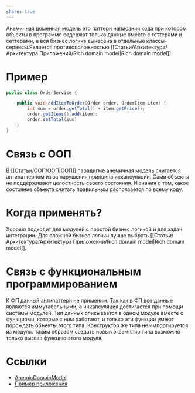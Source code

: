 ```yaml
---
share: true
---
```


Анемичная доменная модель это паттерн написания кода при котором объекты в программе содержат только данные вместе с геттерами и сеттерами, а вся бизнес логика вынесена в отдельные классы-сервисы.Является противоположностью [[Статьи/Архитектура/Архитектура Приложений/Rich domain model|Rich domain model]]

# Пример

```java
public class OrderService {

    public void addItemToOrder(Order order, OrderItem item) {
        int sum = order.getTotal() + item.getPrice();
        order.getItems().add(item);
        order.setTotal(sum)
    }
}
```

# Связь с ООП

В [[Статьи/ООП/ООП|ООП]] парадигме анемичная модель считается антипаттерном из за нарушения принципа инкапсуляции. Сами объекты не поддерживают целостность своего состояния. И знания о том, какое состояние объекта считать правильным расползается по всему коду.

# Когда применять?

Хорошо подходит для модулей с простой бизнес логикой и для задач интеграции. Для сложной бизнес логики лучше выбрать [[Статьи/Архитектура/Архитектура Приложений/Rich domain model|Rich domain model]]. 

# Связь с функциональным программированием

К ФП данный антипаттерн не применим. Так как в ФП все данные являются иммутабельными, а инкапсуляция достигается при помощи системы модулей. Тип данных описывается в одном модуле вместе с функциями, которые с ним работают, и только эти функции умеют порождать объекты этого типа. Конструктор же типа не импортируется из модуля. Таким образом создать новый экземпляр типа возможно только вызвав функцию этого модуля.

# Ссылки

- [AnemicDomainModel](https://www.martinfowler.com/bliki/AnemicDomainModel.html)
- [Пример приложения](https://github.com/neherim/java-guild-katas/tree/master/money-transfer/money-transfer-anemic)
